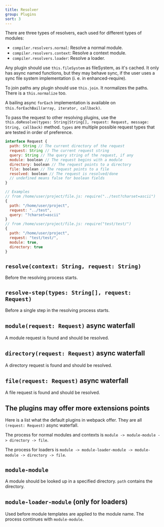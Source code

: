 ```yaml
---
title: Resolver
group: Plugins
sort: 3
---
```


There are three types of resolvers, each used for different types of modules:

- `compiler.resolvers.normal`: Resolve a normal module.
- `compiler.resolvers.context`: Resolve a context module.
- `compiler.resolvers.loader`: Resolve a loader.

Any plugin should use `this.fileSystem` as fileSystem, as it's cached. It only has async named functions, but they may behave sync, if the user uses a sync file system implementation (i. e. in enhanced-require).

To join paths any plugin should use `this.join`. It normalizes the paths. There is a `this.normalize` too.

A bailing async `forEach` implementation is available on `this.forEachBail(array, iterator, callback)`.

To pass the request to other resolving plugins, use the `this.doResolve(types: String|String[], request: Request, message: String, callback)` method. `types` are multiple possible request types that are tested in order of preference.

``` js
interface Request {
  path: String // The current directory of the request
  request: String // The current request string
  query: String // The query string of the request, if any
  module: boolean // The request begins with a module
  directory: boolean // The request points to a directory
  file: boolean // The request points to a file
  resolved: boolean // The request is resolved/done
  // undefined means false for boolean fields
}

// Examples
// from /home/user/project/file.js: require("../test?charset=ascii")
{
  path: "/home/user/project",
  request: "../test",
  query: "?charset=ascii"
}
// from /home/user/project/file.js: require("test/test/")
{
  path: "/home/user/project",
  request: "test/test/",
  module: true,
  directory: true
}
```


## `resolve(context: String, request: String)`

Before the resolving process starts.


## `resolve-step(types: String[], request: Request)`

Before a single step in the resolving process starts.


## `module(request: Request)` async waterfall

A module request is found and should be resolved.


## `directory(request: Request)` async waterfall

A directory request is found and should be resolved.


## `file(request: Request)` async waterfall

A file request is found and should be resolved.


## The plugins may offer more extensions points

Here is a list what the default plugins in webpack offer. They are all `(request: Request)` async waterfall.

The process for normal modules and contexts is `module -> module-module -> directory -> file`.

The process for loaders is `module -> module-loader-module -> module-module -> directory -> file`.


## `module-module`

A module should be looked up in a specified directory. `path` contains the directory.


## `module-loader-module` (only for loaders)

Used before module templates are applied to the module name. The process continues with `module-module`.
